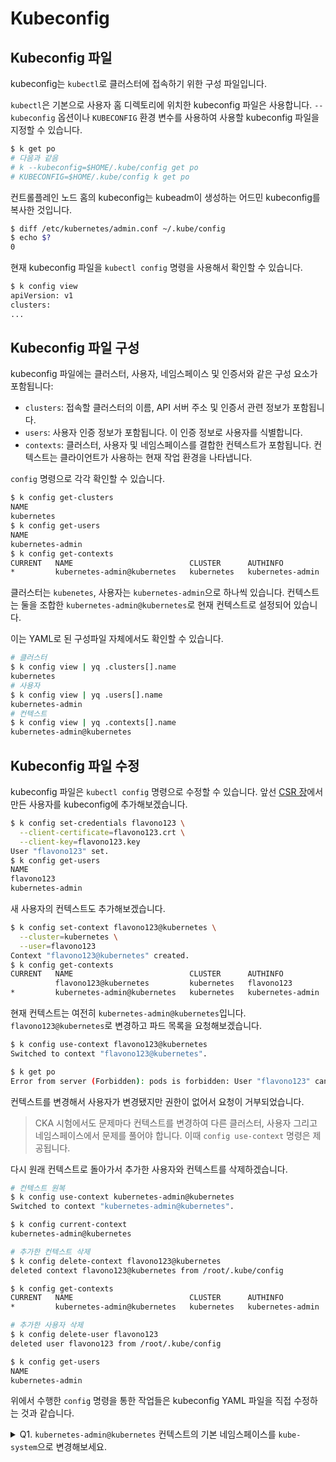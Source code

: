 # Kubeconfig

## Kubeconfig 파일
kubeconfig는 `kubectl`로 클러스터에 접속하기 위한 구성 파일입니다.

`kubectl`은 기본으로 사용자 홈 디렉토리에 위치한 kubeconfig 파일은 사용합니다.
`--kubeconfig` 옵션이나 `KUBECONFIG` 환경 변수를 사용하여 사용할 kubeconfig 파일을 지정할 수 있습니다.

```sh
$ k get po
# 다음과 같음
# k --kubeconfig=$HOME/.kube/config get po
# KUBECONFIG=$HOME/.kube/config k get po
```

컨트롤플레인 노드 홈의 kubeconfig는 kubeadm이 생성하는 어드민 kubeconfig를 복사한 것입니다.

```sh
$ diff /etc/kubernetes/admin.conf ~/.kube/config
$ echo $?
0
```

현재 kubeconfig 파일을 `kubectl config` 명령을 사용해서 확인할 수 있습니다.

```sh
$ k config view
apiVersion: v1
clusters:
...
```

## Kubeconfig 파일 구성
kubeconfig 파일에는 클러스터, 사용자, 네임스페이스 및 인증서와 같은 구성 요소가 포함됩니다:
- `clusters`: 접속할 클러스터의 이름, API 서버 주소 및 인증서 관련 정보가 포함됩니다.
- `users`: 사용자 인증 정보가 포함됩니다. 이 인증 정보로 사용자를 식별합니다.
- `contexts`: 클러스터, 사용자 및 네임스페이스를 결합한 컨텍스트가 포함됩니다. 컨텍스트는 클라이언트가 사용하는 현재 작업 환경을 나타냅니다.

`config` 명령으로 각각 확인할 수 있습니다.

```sh
$ k config get-clusters
NAME
kubernetes
$ k config get-users
NAME
kubernetes-admin
$ k config get-contexts
CURRENT   NAME                          CLUSTER      AUTHINFO           NAMESPACE
*         kubernetes-admin@kubernetes   kubernetes   kubernetes-admin
```

클러스터는 `kubenetes`, 사용자는 `kubernetes-admin`으로 하나씩 있습니다. 컨텍스트는 둘을 조합한 `kubernetes-admin@kubernetes`로 현재 컨텍스트로 설정되어 있습니다.

이는 YAML로 된 구성파일 자체에서도 확인할 수 있습니다.

```sh
# 클러스터
$ k config view | yq .clusters[].name
kubernetes
# 사용자
$ k config view | yq .users[].name
kubernetes-admin
# 컨텍스트
$ k config view | yq .contexts[].name
kubernetes-admin@kubernetes
```

## Kubeconfig 파일 수정
kubeconfig 파일은 `kubectl config` 명령으로 수정할 수 있습니다. 앞선 [CSR 장](csr.md)에서 만든 사용자를 kubeconfig에 추가해보겠습니다.

```sh
$ k config set-credentials flavono123 \
  --client-certificate=flavono123.crt \
  --client-key=flavono123.key
User "flavono123" set.
$ k config get-users
NAME
flavono123
kubernetes-admin
```

새 사용자의 컨텍스트도 추가해보겠습니다.

```sh
$ k config set-context flavono123@kubernetes \
  --cluster=kubernetes \
  --user=flavono123
Context "flavono123@kubernetes" created.
$ k config get-contexts
CURRENT   NAME                          CLUSTER      AUTHINFO           NAMESPACE
          flavono123@kubernetes         kubernetes   flavono123
*         kubernetes-admin@kubernetes   kubernetes   kubernetes-admin
```

현재 컨텍스트는 여전히 `kubernetes-admin@kubernetes`입니다. `flavono123@kubernetes`로 변경하고 파드 목록을 요청해보겠습니다.

```sh
$ k config use-context flavono123@kubernetes
Switched to context "flavono123@kubernetes".

$ k get po
Error from server (Forbidden): pods is forbidden: User "flavono123" cannot list resource "pods" in API group "" in the namespace "default"
```

컨텍스트를 변경해서 사용자가 변경됐지만 권한이 없어서 요청이 거부되었습니다.

> CKA 시험에서도 문제마다 컨텍스트를 변경하여 다른 클러스터, 사용자 그리고 네임스페이스에서 문제를 풀어야 합니다. 이때 `config use-context` 명령은 제공됩니다.

다시 원래 컨텍스트로 돌아가서 추가한 사용자와 컨텍스트를 삭제하겠습니다.

```sh
# 컨텍스트 원복
$ k config use-context kubernetes-admin@kubernetes
Switched to context "kubernetes-admin@kubernetes".

$ k config current-context
kubernetes-admin@kubernetes

# 추가한 컨텍스트 삭제
$ k config delete-context flavono123@kubernetes
deleted context flavono123@kubernetes from /root/.kube/config

$ k config get-contexts
CURRENT   NAME                          CLUSTER      AUTHINFO           NAMESPACE
*         kubernetes-admin@kubernetes   kubernetes   kubernetes-admin

# 추가한 사용자 삭제
$ k config delete-user flavono123
deleted user flavono123 from /root/.kube/config

$ k config get-users
NAME
kubernetes-admin
```

위에서 수행한 `config` 명령을 통한 작업들은 kubeconfig YAML 파일을 직접 수정하는 것과 같습니다.


<details>
<summary>Q1. <code>kubernetes-admin@kubernetes</code> 컨텍스트의 기본 네임스페이스를 <code>kube-system</code>으로 변경해보세요. </summary>

```sh
$ k config set-context kubernetes-admin@kubernetes \
  --namespace=kube-system

# 확인
$ k config get-contexts
$ k get po # kube-system 네임스페이스의 파드 목록이 출력되어야 함

# 원복
$ k config set-context kubernetes-admin@kubernetes \
  --namespace=''
```

---

### 참고
- [kubeconfig 파일을 사용하여 클러스터 접근 구성하기](https://kubernetes.io/ko/docs/concepts/configuration/organize-cluster-access-kubeconfig/)
